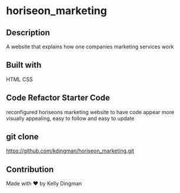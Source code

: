 # horiseon_marketing

## Description
A website that explains how one companies marketing services work

## Built with
HTML
CSS

## Code Refactor Starter Code
reconfigured horiseons marketing website to have code appear more visually appealing, easy to follow and easy to update

## git clone
https://github.com/kdingman/horiseon_marketing.git

## Contribution
Made with ❤️ by Kelly Dingman
